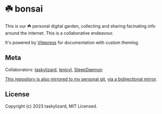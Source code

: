 # ☘️ bonsai

This is our ☘️ personal digital garden, collecting and sharing facinating info around the internet. This is a collaborative endeavour.

It's powered by [Vitepress](https://vitepress.dev) for documentation with custom theming.

## Meta

Collaborators: [taskylizard](https://github.com/taskylizard), [lenicyl](https://github.com/lenicyl), [SleepDaemon](https://github.com/SleepDaemon)

[This repository is also mirrored to my personal git](https://git.bignutty.xyz/taskyyy/bonsai), [via a bidirectional mirror](https://wiki.bignutty.xyz/development/git).

## License

Copyright (c) 2023 taskylizard, MIT Licensed.
